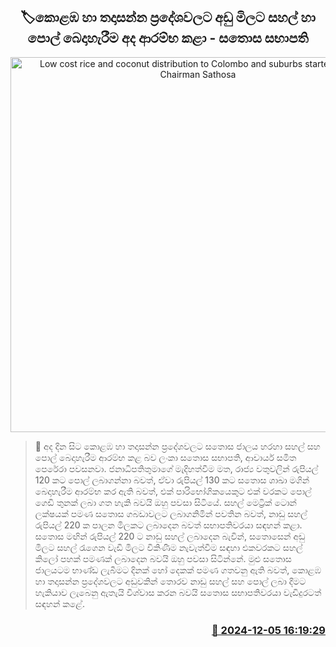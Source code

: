 <p align='center'><b><h2 align='center' title='Low cost rice and coconut distribution to Colombo and suburbs started today - Chairman Sathosa'>🏷කොළඹ හා තදාසන්න ප්‍රදේශවලට අඩු මිලට සහල් හා පොල් බෙදාහැරීම අද ආරම්භ කළා - සතොස සභාපති</h2></b></p>
<p align='center'><img src='https://helakuru.sgp1.cdn.digitaloceanspaces.com/esana/images/lib/sathosa-archived.jpg' width='600' alt='Low cost rice and coconut distribution to Colombo and suburbs started today - Chairman Sathosa'></p>

>📝 අද දින සිට කොළඹ හා තදාසන්න ප්‍රදේශවලට සතොස ජාලය හරහා සහල් සහ පොල් බෙදාහැරීම ආරම්භ කළ බව ලංකා සතොස සභාපති, ආචාර්ය සමිත පෙරේරා පවසනවා.
ජනාධිපතිතුමාගේ මැදිහත්වීම මත, රාජ්‍ය වතුවලින් රුපියල් 120 කට පොල් ලබාගන්නා බවත්, ඒවා රුපියල් 130 කට සතොස ශාඛා මගින් බෙදාහැරීම ආරම්භ කර ඇති බවත්, එක් පාරිභෝගිකයෙකුට එක් වරකට පොල් ගෙඩි තුනක් ලබා ගත හැකි බවයි ඔහු පවසා සිටියේ.
සහල් මෙට්‍රික් ටොන් ලක්ෂයක් පමණ සතොස ගබඩාවලට ලබාගනිමින් පවතින බවත්, නාඩු සහල් රුපියල් 220 ක පාලන මිලකට ලබාදෙන බවත් සභාපතිවරයා සඳහන් කළා.
සතොස මඟින් රුපියල් 220 ට නාඩු සහල් ලබාදෙන බැවින්, සතොසෙන් අඩු මිලට සහල් රැගෙන වැඩි මිලට විකිණීම නැවැත්වීම සඳහා එකවරකට සහල් කිලෝ පහක් පමණක් ලබාදෙන බවයි ඔහු පවසා සිටින්නේ.
මුළු සතොස ජාලයටම භාණ්ඩ ලැබීමට දිනක් හෝ දෙකක් පමණ ගතවනු ඇති බවත්, කොළඹ හා තදාසන්න ප්‍රදේශවලට අඩුවකින් තොරව නාඩු සහල් සහ පොල් ලබා දීමට හැකියාව ලැබෙනු ඇතැයි විශ්වාස කරන බවයි සතොස සභාපතිවරයා වැඩිදුරටත් සඳහන් කළේ. 


<h3 align='right'><a href='https://www.helakuru.lk/esana/p/105686/'>📅 2024-12-05 16:19:29</a></h3>
